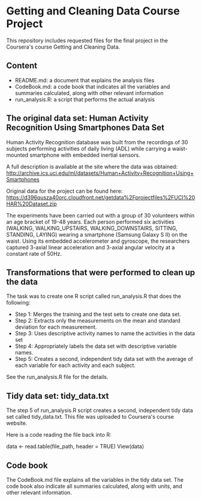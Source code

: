 # Getting and Cleaning Data Course Project

This repository includes requested files for the final project in the Coursera's course Getting and Cleaning Data.

## Content
- README.md: a document that explains the analysis files
- CodeBook.md: a code book that indicates all the variables and summaries calculated, along with other relevant information
- run_analysis.R: a script that performs the actual analysis

## The original data set: Human Activity Recognition Using Smartphones Data Set

Human Activity Recognition database was built from the recordings of 30 subjects performing activities of daily living (ADL) while carrying a waist-mounted smartphone with embedded inertial sensors.

A full description is available at the site where the data was obtained:
http://archive.ics.uci.edu/ml/datasets/Human+Activity+Recognition+Using+Smartphones 

Original data for the project can be found here:
https://d396qusza40orc.cloudfront.net/getdata%2Fprojectfiles%2FUCI%20HAR%20Dataset.zip
 
The experiments have been carried out with a group of 30 volunteers within an age bracket of 19-48 years. Each person performed six activities (WALKING, WALKING_UPSTAIRS, WALKING_DOWNSTAIRS, SITTING, STANDING, LAYING) wearing a smartphone (Samsung Galaxy S II) on the waist. Using its embedded accelerometer and gyroscope, the researchers captured 3-axial linear acceleration and 3-axial angular velocity at a constant rate of 50Hz.

## Transformations that were performed to clean up the data

The task was to create one R script called run_analysis.R that does the following: 

- Step 1: Merges the training and the test sets to create one data set.
- Step 2: Extracts only the measurements on the mean and standard deviation for each measurement.
- Step 3: Uses descriptive activity names to name the activities in the data set
- Step 4: Appropriately labels the data set with descriptive variable names.
- Step 5: Creates a second, independent tidy data set with the average of each variable for each activity and each subject.

See the run_analysis.R file for the details.

## Tidy data set: tidy_data.txt

The step 5 of run_analysis.R script creates a second, independent tidy data set called tidy_data.txt. This file was uploaded to Coursera's course website.

Here is a code reading the file back into R:

data <- read.table(file_path, header = TRUE)
View(data)

## Code book

The CodeBook.md file explains all the variables in the tidy data set. The code book also indicate all summaries calculated, along with units, and other relevant information.
